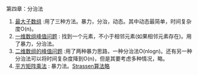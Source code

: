 第四章：分治法

1. [最大子数组](./maxSubArray.cpp) :用了三种方法。暴力，分治，动态。其中动态最简单，时间复杂度O(n)。
2. [一维数组峰值问题](one_dimension_peak_finding.cpp) : 找到一个元素，不小于相邻元素(如果相邻元素存在)。用了暴力，分治法。
3. [二维数组的峰值问题](two_dimension_peak_finding.cpp) :用了两种暴力思路，一种分治法O(nlogn)。还有另一种分治法可以将时间复杂度降到O(n)，但是其要考虑多种情况，略。
4. [平方矩阵乘法](square_matrix_multiply.cpp) : 暴力法。[Strassen算法略](https://www.bilibili.com/video/BV16i4y147ck?from=search&seid=9028483803119787393)